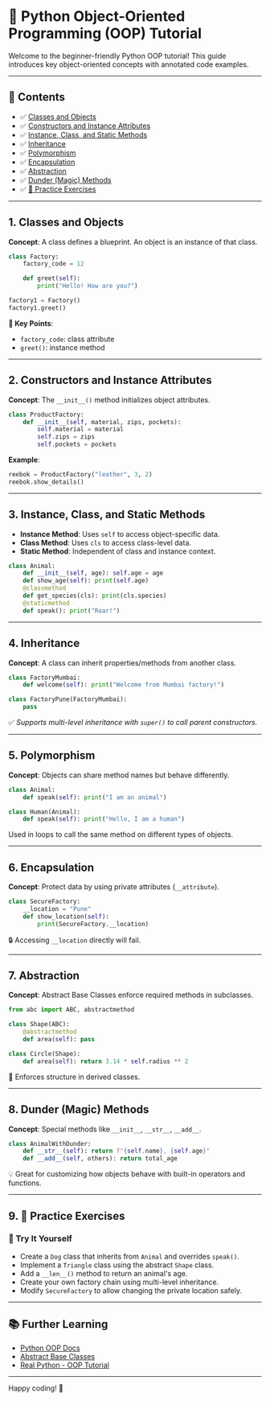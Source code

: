 
# 🐍 Python Object-Oriented Programming (OOP) Tutorial

Welcome to the beginner-friendly Python OOP tutorial! This guide introduces key object-oriented concepts with annotated code examples.

---

## 📘 Contents

- ✅ [Classes and Objects](#1-classes-and-objects)
- ✅ [Constructors and Instance Attributes](#2-constructors-and-instance-attributes)
- ✅ [Instance, Class, and Static Methods](#3-instance-class-and-static-methods)
- ✅ [Inheritance](#4-inheritance)
- ✅ [Polymorphism](#5-polymorphism)
- ✅ [Encapsulation](#6-encapsulation)
- ✅ [Abstraction](#7-abstraction)
- ✅ [Dunder (Magic) Methods](#8-dunder-magic-methods)
- ✅ [📌 Practice Exercises](#9-practice-exercises)

---

## 1. Classes and Objects

**Concept**: A class defines a blueprint. An object is an instance of that class.

```python
class Factory:
    factory_code = 12

    def greet(self):
        print("Hello! How are you?")

factory1 = Factory()
factory1.greet()
```

**🔎 Key Points**:
- `factory_code`: class attribute
- `greet()`: instance method

---

## 2. Constructors and Instance Attributes

**Concept**: The `__init__()` method initializes object attributes.

```python
class ProductFactory:
    def __init__(self, material, zips, pockets):
        self.material = material
        self.zips = zips
        self.pockets = pockets
```

**Example**:
```python
reebok = ProductFactory("leather", 3, 2)
reebok.show_details()
```

---

## 3. Instance, Class, and Static Methods

- **Instance Method**: Uses `self` to access object-specific data.
- **Class Method**: Uses `cls` to access class-level data.
- **Static Method**: Independent of class and instance context.

```python
class Animal:
    def __init__(self, age): self.age = age
    def show_age(self): print(self.age)
    @classmethod
    def get_species(cls): print(cls.species)
    @staticmethod
    def speak(): print("Roar!")
```

---

## 4. Inheritance

**Concept**: A class can inherit properties/methods from another class.

```python
class FactoryMumbai:
    def welcome(self): print("Welcome from Mumbai factory!")

class FactoryPune(FactoryMumbai):
    pass
```

✅ *Supports multi-level inheritance with `super()` to call parent constructors.*

---

## 5. Polymorphism

**Concept**: Objects can share method names but behave differently.

```python
class Animal:
    def speak(self): print("I am an animal")

class Human(Animal):
    def speak(self): print("Hello, I am a human")
```

Used in loops to call the same method on different types of objects.

---

## 6. Encapsulation

**Concept**: Protect data by using private attributes (`__attribute`).

```python
class SecureFactory:
    __location = "Pune"
    def show_location(self):
        print(SecureFactory.__location)
```

🔒 Accessing `__location` directly will fail.

---

## 7. Abstraction

**Concept**: Abstract Base Classes enforce required methods in subclasses.

```python
from abc import ABC, abstractmethod

class Shape(ABC):
    @abstractmethod
    def area(self): pass

class Circle(Shape):
    def area(self): return 3.14 * self.radius ** 2
```

🔁 Enforces structure in derived classes.

---

## 8. Dunder (Magic) Methods

**Concept**: Special methods like `__init__`, `__str__`, `__add__`.

```python
class AnimalWithDunder:
    def __str__(self): return f"{self.name}, {self.age}"
    def __add__(self, others): return total_age
```

💡 Great for customizing how objects behave with built-in operators and functions.

---

## 9. 📌 Practice Exercises

### 🎯 Try It Yourself

- Create a `Dog` class that inherits from `Animal` and overrides `speak()`.
- Implement a `Triangle` class using the abstract `Shape` class.
- Add a `__len__()` method to return an animal's age.
- Create your own factory chain using multi-level inheritance.
- Modify `SecureFactory` to allow changing the private location safely.

---

## 📚 Further Learning

- [Python OOP Docs](https://docs.python.org/3/tutorial/classes.html)
- [Abstract Base Classes](https://docs.python.org/3/library/abc.html)
- [Real Python - OOP Tutorial](https://realpython.com/python3-object-oriented-programming/)

---

Happy coding! 🚀
